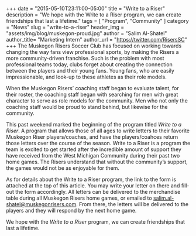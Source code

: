 +++
date        = "2015-05-10T23:11:00-05:00"
title       = "Write to a Riser"
description = "We hope with the Write to a Riser program, we can create friendships that last a lifetime."
tags        = [ "Program", "Community" ]
category    = "News"
slug        = "write-to-a-riser"
header_img	= "assets/img/blog/muskegon-proud.jpg"
author		= "Salim Al-Shatel"
author_title= "Marketing Intern"
author_url	= "https://twitter.com/RisersSC"
+++
The Muskegon Risers Soccer Club has focused on working towards changing the way fans view professional sports, by making the Risers a more community-driven franchise. Such is the problem with most professional teams today, clubs forget about creating the connection between the players and their young fans. Young fans, who are easily impressionable, and look-up to these athletes as their role models.

When the Muskegon Risers’ coaching staff began to evaluate talent, for their roster, the coaching staff began with searching for men with great character to serve as role models for the community. Men who not only the coaching staff would be proud to stand behind, but likewise for the community.

This past weekend marked the beginning of the program titled *Write to a Riser*. A program that allows those of all ages to write letters to their favorite Muskegon Riser players/coaches, and have the players/coahces return those letters over the course of the season. Write to a Riser is a program the team is excited to get started after the incredible amount of support they have received from the West Michigan Community during their past two home games. The Risers understand that without the community’s support, the games would not be as enjoyable for them.

As for details about the Write to a Riser program, the link to the form is attached at the top of this article. You may write your letter on there and fill-out the form accordingly. All letters can be delivered to the merchandise table during all Muskegon Risers home games, or emailed to [salim.al-shatel@muskegonrisers.com](mailto:salim.al-shatel@muskegonrisers.com). From there, the letters will be delivered to the players and they will respond by the next home game.

We hope with the *Write to a Riser* program, we can create friendships that last a lifetime.